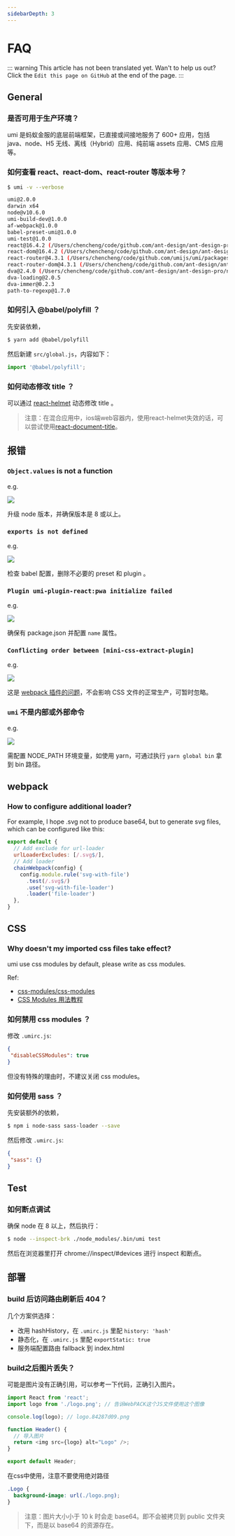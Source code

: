 ```yaml
---
sidebarDepth: 3
---
```


# FAQ

::: warning
This article has not been translated yet. Wan't to help us out? Click the `Edit this page on GitHub` at the end of the page.
:::

## General

### 是否可用于生产环境？

umi 是蚂蚁金服的底层前端框架，已直接或间接地服务了 600+ 应用，包括 java、node、H5 无线、离线（Hybrid）应用、纯前端 assets 应用、CMS 应用等。

### 如何查看 react、react-dom、react-router 等版本号？

```bash
$ umi -v --verbose

umi@2.0.0
darwin x64
node@v10.6.0
umi-build-dev@1.0.0
af-webpack@1.0.0
babel-preset-umi@1.0.0
umi-test@1.0.0
react@16.4.2 (/Users/chencheng/code/github.com/ant-design/ant-design-pro/node_modules/react)
react-dom@16.4.2 (/Users/chencheng/code/github.com/ant-design/ant-design-pro/node_modules/react-dom)
react-router@4.3.1 (/Users/chencheng/code/github.com/umijs/umi/packages/umi-build-dev/node_modules/react-router)
react-router-dom@4.3.1 (/Users/chencheng/code/github.com/ant-design/ant-design-pro/node_modules/react-router-dom)
dva@2.4.0 (/Users/chencheng/code/github.com/ant-design/ant-design-pro/node_modules/dva)
dva-loading@2.0.5
dva-immer@0.2.3
path-to-regexp@1.7.0
```

### 如何引入 @babel/polyfill ？

先安装依赖，

```bash
$ yarn add @babel/polyfill
```

然后新建 `src/global.js`，内容如下：

```js
import '@babel/polyfill';
```

### 如何动态修改 title ？

可以通过 [react-helmet](https://github.com/nfl/react-helmet) 动态修改 title 。
> 注意：在混合应用中，ios端web容器内，使用react-helmet失效的话，可以尝试使用[react-document-title](https://github.com/gaearon/react-document-title)。

## 报错

### `Object.values` is not a function

e.g.

<img src="https://gw.alipayobjects.com/zos/rmsportal/mTaaEfxKkkGAQicDOSeb.png" />

升级 node 版本，并确保版本是 8 或以上。

### `exports is not defined`

e.g.

<img src="https://gw.alipayobjects.com/zos/rmsportal/fLNyyPNyquAGoYQxxIDI.png" />

检查 babel 配置，删除不必要的 preset 和 plugin 。

### `Plugin umi-plugin-react:pwa initialize failed`

e.g.

<img src="https://gw.alipayobjects.com/zos/rmsportal/lSuOXlbtrZPLoMaLBODj.png" />

确保有 package.json 并配置 `name` 属性。

### `Conflicting order between [mini-css-extract-plugin]`

e.g.

<img src="https://gw.alipayobjects.com/zos/rmsportal/mjzdexbrmZulkjCAqzPC.png" />

这是 [webpack 插件的问题](https://github.com/webpack-contrib/mini-css-extract-plugin/issues/250)，不会影响 CSS 文件的正常生产，可暂时忽略。

### `umi` 不是内部或外部命令

e.g.

<img src="https://gw.alipayobjects.com/zos/rmsportal/fatmbcGwSOwDntHjmrtG.png" />

需配置 NODE_PATH 环境变量，如使用 yarn，可通过执行 `yarn global bin` 拿到 bin 路径。

## webpack

### How to configure additional loader?

For example, I hope .svg not to produce base64, but to generate svg files, which can be configured like this:

```js
export default {
  // Add exclude for url-loader
  urlLoaderExcludes: [/.svg$/],
  // Add loader
  chainWebpack(config) {
    config.module.rule('svg-with-file')
      .test(/.svg$/)
      .use('svg-with-file-loader')
      .loader('file-loader')
  },
}
```

## CSS

### Why doesn't my imported css files take effect?

umi use css modules by default, please write as css modules.

Ref:

* [css-modules/css-modules](https://github.com/css-modules/css-modules)
* [CSS Modules 用法教程](http://www.ruanyifeng.com/blog/2016/06/css_modules.html)

### 如何禁用 css modules ？

修改 `.umirc.js`:

```json
{
 "disableCSSModules": true
}
```

但没有特殊的理由时，不建议关闭 css modules。

### 如何使用 sass ？

先安装额外的依赖，

```bash
$ npm i node-sass sass-loader --save
```

然后修改 `.umirc.js`:

```json
{
 "sass": {}
}
```

## Test

### 如何断点调试

确保 node 在 8 以上，然后执行：

```bash
$ node --inspect-brk ./node_modules/.bin/umi test
```

然后在浏览器里打开 chrome://inspect/#devices 进行 inspect 和断点。

## 部署

### build 后访问路由刷新后 404？

几个方案供选择：

* 改用 hashHistory，在 `.umirc.js` 里配 `history: 'hash'`
* 静态化，在 `.umirc.js` 里配 `exportStatic: true`
* 服务端配置路由 fallback 到 index.html

### build之后图片丢失？

可能是图片没有正确引用，可以参考一下代码，正确引入图片。

```js
import React from 'react';
import logo from './logo.png'; // 告诉WebPACK这个JS文件使用这个图像

console.log(logo); // logo.84287d09.png

function Header() {
  // 导入图片
  return <img src={logo} alt="Logo" />;
}

export default Header;

```
在css中使用，注意不要使用绝对路径
```css
.Logo {
  background-image: url(./logo.png);
}
```

> 注意：图片大小小于 10 k 时会走 base64。即不会被拷贝到 public 文件夹下，而是以 base64 的资源存在。
